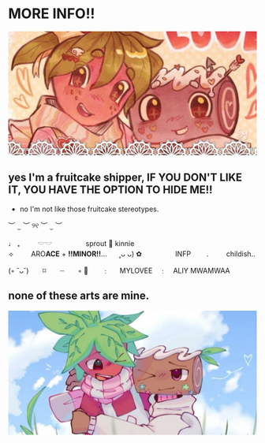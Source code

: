 # MORE INFO!! 
![image alt](https://github.com/fascinatedberry/fascinatedberry/blob/c861a66175f506feb62c2bfbcfd766af1f3558bd/Untitled88_20250419082826.png) 

## yes I'm a fruitcake shipper, IF YOU DON'T LIKE IT, YOU HAVE THE OPTION TO HIDE ME!! 
- no I'm not like those fruitcake stereotypes. 

︶ ⏝ ︶ ୨୧ ︶ ⏝ ︶


♩      ₊ 　　   𓎟𓎟 　　  　　  sprout    🌱    kinnie  
      ⟢ 　　  ARO**ACE**  +   **!!MINOR!!**...⠀   ⠀˳ᴗ ᴗ)
 ✿  　　  　　    INFP　　  . 　　  childish.. 


(◦ ˘ᴗ˘)  ⌑  ┈  ◦ 🍓  ﹕   MYLOVEE ﹕ ALIY MWAMWAA
## none of these arts are mine. 

![image alt](https://github.com/fascinatedberry/fascinatedberry/blob/7be0ef435757453fe511e24ef7ae434be9d804af/Untitled88_20250419083101.png) 
